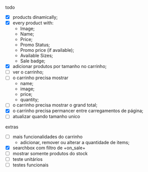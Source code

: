 todo

- [x] products dinamically;
- [x] every product with:
  - Image;
  - Name;
  - Price;
  - Promo Status;
  - Promo price (if available);
  - Available Sizes;
  - Sale badge;
- [x] adicionar produtos por tamanho no carrinho;
- [ ] ver o carrinho;
- [ ] o carrinho precisa mostrar
  - name;
  - image;
  - price;
  - quantity;
- [ ] o carrinho precisa mostrar o grand total;
- [x] o carrinho precisa permancer entre carregamentos de página;
- [ ] atualizar quando tamanho unico

extras

- [ ] mais funcionalidades do carrinho
  - adicionar, remover ou alterar a quantidade de items;
- [x] searchbox com filtro de +on_sale+
- [ ] mostrar somente produtos do stock
- [ ] teste unitários
- [ ] testes funcionais

